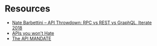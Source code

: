 # Resources

- [Nate Barbettini – API Throwdown: RPC vs REST vs GraphQL, Iterate 2018](https://www.youtube.com/watch?v=IvsANO0qZEg)
- [APIs you won't Hate](https://apisyouwonthate.com/)
- [The API MANDATE](https://api-university.com/blog/the-api-mandate/)
